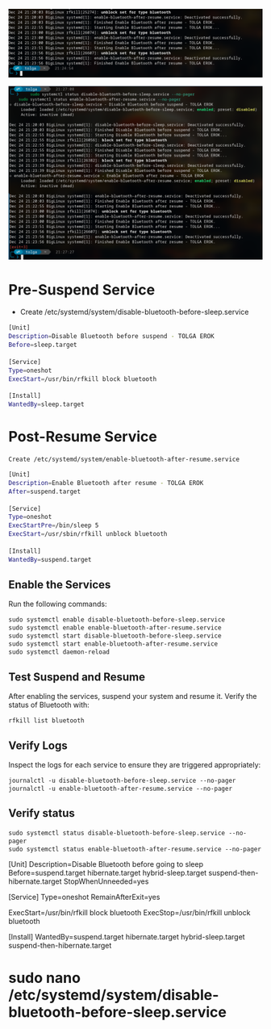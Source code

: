 ![alt text](image.png)

![alt text](image-1.png)

# Pre-Suspend Service

- Create /etc/systemd/system/disable-bluetooth-before-sleep.service

```bash
[Unit]
Description=Disable Bluetooth before suspend - TOLGA EROK
Before=sleep.target

[Service]
Type=oneshot
ExecStart=/usr/bin/rfkill block bluetooth

[Install]
WantedBy=sleep.target
```

# Post-Resume Service

    Create /etc/systemd/system/enable-bluetooth-after-resume.service

```bash
[Unit]
Description=Enable Bluetooth after resume - TOLGA EROK
After=suspend.target

[Service]
Type=oneshot
ExecStartPre=/bin/sleep 5
ExecStart=/usr/sbin/rfkill unblock bluetooth

[Install]
WantedBy=suspend.target
```

## Enable the Services

Run the following commands:

    sudo systemctl enable disable-bluetooth-before-sleep.service
    sudo systemctl enable enable-bluetooth-after-resume.service
    sudo systemctl start disable-bluetooth-before-sleep.service
    sudo systemctl start enable-bluetooth-after-resume.service
    sudo systemctl daemon-reload

## Test Suspend and Resume

After enabling the services, suspend your system and resume it. Verify the status of Bluetooth with:

    rfkill list bluetooth

## Verify Logs

Inspect the logs for each service to ensure they are triggered appropriately:

    journalctl -u disable-bluetooth-before-sleep.service --no-pager
    journalctl -u enable-bluetooth-after-resume.service --no-pager

## Verify status

    sudo systemctl status disable-bluetooth-before-sleep.service --no-pager
    sudo systemctl status enable-bluetooth-after-resume.service --no-pager
















[Unit]
Description=Disable Bluetooth before going to sleep
Before=suspend.target hibernate.target hybrid-sleep.target suspend-then-hibernate.target
StopWhenUnneeded=yes

[Service]
Type=oneshot
RemainAfterExit=yes

ExecStart=/usr/bin/rfkill block bluetooth
ExecStop=/usr/bin/rfkill unblock bluetooth

[Install]
WantedBy=suspend.target hibernate.target hybrid-sleep.target suspend-then-hibernate.target

# sudo nano /etc/systemd/system/disable-bluetooth-before-sleep.service
